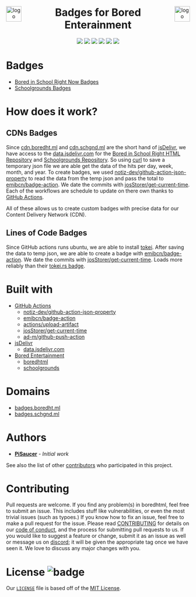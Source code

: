 <div align="center" style="display: block; margin-left: auto; margin-right: auto;">  
    
  <a href="https://boredht.ml/"><img align="left" src="https://cdn.boredht.ml/images/logo.png" alt="logo" height="42" width="42"></a>
  <a href="https://schgnd.ml/"><img align="right" src="https://cdn.schgnd.ml/images/logo.png" alt="logo" height="42" width="42"></a>
  <h1>Badges for Bored Enterainment</h1>
    
  <a href="https://discord.com/invite/7qTNdXd"><img src="https://img.shields.io/badge/Discord-7qTNdXd?logo=discord&logoColor=white&color=5865F2"></a>
  <a href="https://github.com/Bored-Entertainment/badges/actions/workflows/pages/pages-build-deployment"><img src="https://github.com/Bored-Entertainment/badges/actions/workflows/pages/pages-build-deployment/badge.svg"></a>
  <a href="https://github.com/Bored-Entertainment/badges/commits/main"><img src="https://img.shields.io/github/last-commit/Bored-Entertainment/badges"></a>
  <a href="https://github.com/Bored-Entertainment/badges/commits/main"><img src="https://badgen.net/github/commits/Bored-Entertainment/badges/main"></a>
  <a href="LICENSE"><img src="https://badgen.net/github/license/Bored-Entertainment/badges"></a>
  <img src="https://img.shields.io/github/repo-size/Bored-Entertainment/badges?color=green">  
      
</div>

# Badges
- [Bored in School Right Now Badges](bored/)
- [Schoolgrounds Badges](school/)

# How does it work?

## CDNs Badges

Since [cdn.boredht.ml](https://cdn.boredht.ml/) and [cdn.schgnd.ml](https://cdn.schgnd.ml/) are the short hand of [jsDelivr](https://www.jsdelivr.com/), we have access to the [data.jsdelivr.com](https://github.com/jsdelivr/data.jsdelivr.com) for the [Bored in School Right HTML Repository](https://www.github.com/pisaucer/boredhtml) and [Schoolgrounds Repository](https://github.com/Bored-Entertainment/Schoolgrounds). So using [curl](https://curl.se/) to save a temporary json file we are able get the data of the hits per day, week, month, and year. To create badges, we used [notiz-dev/github-action-json-property](https://github.com/marketplace/actions/get-json-property) to read the data from the temp json and pass the total to [emibcn/badge-action](https://github.com/marketplace/actions/badge-action). We date the commits with [josStorer/get-current-time](https://github.com/marketplace/actions/get-current-time). Each of the workflows are schedule to update on there own thanks to [GitHub Actions](https://github.com/features/actions). 

All of these allows us to create custom badges with precise data for our Content Delivery Network (CDN).

## Lines of Code Badges

Since GitHub actions runs ubuntu, we are able to install [tokei](https://github.com/XAMPPRocky/tokei). After saving the data to temp json, we are able to create a badge with [emibcn/badge-action](https://github.com/marketplace/actions/badge-action). We date the commits with [josStorer/get-current-time](https://github.com/marketplace/actions/get-current-time). Loads more reliably than their [tokei.rs badge](https://tokei.rs/b1/github/PiSaucer/boredhtml).

# Built with
- [GitHub Actions](https://github.com/features/actions)
    - [notiz-dev/github-action-json-property](https://github.com/marketplace/actions/get-json-property)
    - [emibcn/badge-action](https://github.com/marketplace/actions/badge-action)
    - [actions/upload-artifact](https://github.com/marketplace/actions/upload-a-build-artifact)
    - [josStorer/get-current-time](https://github.com/marketplace/actions/get-current-time)
    - [ad-m/github-push-action](https://github.com/marketplace/actions/github-push)
- [jsDelivr](https://www.jsdelivr.com/)
    - [data.jsdelivr.com](https://github.com/jsdelivr/data.jsdelivr.com)
- [Bored Entertainment](https://github.com/Bored-Entertainment)
    - [boredhtml](https://www.github.com/pisaucer/boredhtml)
    - [schoolgrounds](https://github.com/Bored-Entertainment/schoolgrounds)

# Domains
- [badges.boredht.ml](https://badges.boredht.ml/)
- [badges.schgnd.ml](https://badges.schgnd.ml/)

# Authors

- **[PiSaucer](https://github.com/PiSaucer)** - *Initial work*

See also the list of other [contributors](https://github.com/Bored-Entertainment/cdn-badge/contributors) who participated in this project.

# Contributing

Pull requests are welcome. If you find any problem(s) in boredhtml, feel free to submit an issue. This includes stuff like vulnerabilities, or even the most trivial issues (such as typoes.) If you know how to fix an issue, feel free to make a pull request for the issue. Please read [CONTRIBUTING](CONTRIBUTING.md) for details on our [code of conduct](CODE_OF_CONDUCT.md), and the process for submitting pull requests to us. If you would like to suggest a feature or change, submit it as an issue as well or message us on [discord](https://discord.com/invite/7qTNdXd); it will be given the appropriate tag once we have seen it. We love to discuss any major changes with you.

# License ![badge](https://badgen.net/github/license/Bored-Entertainment/badges)

Our [`LICENSE`](LICENSE) file is based off of the [MIT License](https://choosealicense.com/licenses/mit/).


